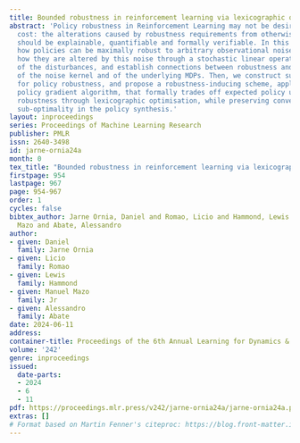 ```yaml
---
title: Bounded robustness in reinforcement learning via lexicographic objectives
abstract: 'Policy robustness in Reinforcement Learning may not be desirable at any
  cost: the alterations caused by robustness requirements from otherwise optimal policies
  should be explainable, quantifiable and formally verifiable. In this work we study
  how policies can be maximally robust to arbitrary observational noise by analysing
  how they are altered by this noise through a stochastic linear operator interpretation
  of the disturbances, and establish connections between robustness and properties
  of the noise kernel and of the underlying MDPs. Then, we construct sufficient conditions
  for policy robustness, and propose a robustness-inducing scheme, applicable to any
  policy gradient algorithm, that formally trades off expected policy utility for
  robustness through lexicographic optimisation, while preserving convergence and
  sub-optimality in the policy synthesis.'
layout: inproceedings
series: Proceedings of Machine Learning Research
publisher: PMLR
issn: 2640-3498
id: jarne-ornia24a
month: 0
tex_title: "Bounded robustness in reinforcement learning via lexicographic objectives"
firstpage: 954
lastpage: 967
page: 954-967
order: 1
cycles: false
bibtex_author: Jarne Ornia, Daniel and Romao, Licio and Hammond, Lewis and Jr, Manuel
  Mazo and Abate, Alessandro
author:
- given: Daniel
  family: Jarne Ornia
- given: Licio
  family: Romao
- given: Lewis
  family: Hammond
- given: Manuel Mazo
  family: Jr
- given: Alessandro
  family: Abate
date: 2024-06-11
address:
container-title: Proceedings of the 6th Annual Learning for Dynamics & Control Conference
volume: '242'
genre: inproceedings
issued:
  date-parts:
  - 2024
  - 6
  - 11
pdf: https://proceedings.mlr.press/v242/jarne-ornia24a/jarne-ornia24a.pdf
extras: []
# Format based on Martin Fenner's citeproc: https://blog.front-matter.io/posts/citeproc-yaml-for-bibliographies/
---
```

